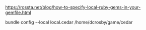 
https://rossta.net/blog/how-to-specify-local-ruby-gems-in-your-gemfile.html

bundle config --local local.cedar /home/dcrosby/game/cedar
